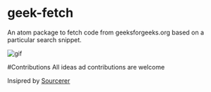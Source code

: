 # geek-fetch

An atom package to fetch code from geeksforgeeks.org based on a particular search snippet.

![gif](https://github.com/sam09/geek-fetch/blob/master/images/demo.gif)

#Contributions
All ideas ad contributions are welcome


Insipred by [Sourcerer](https://github.com/NickTikhonov/sourcerer)
